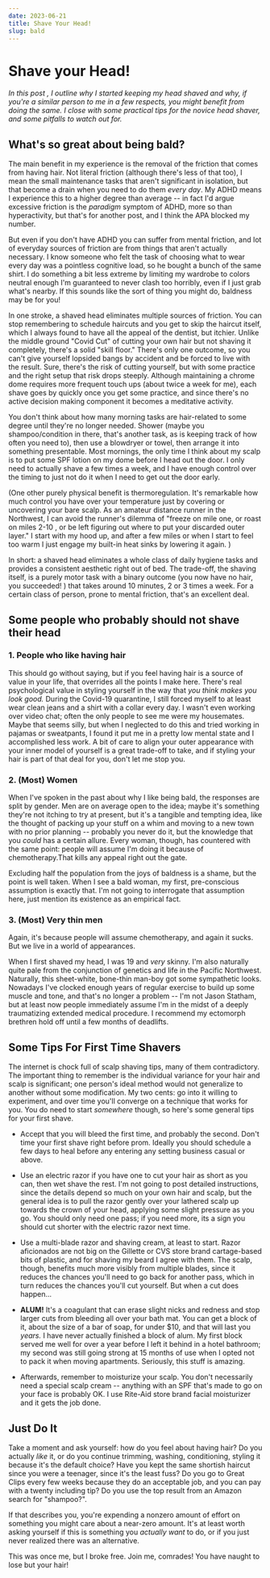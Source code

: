 ```yaml
---
date: 2023-06-21
title: Shave Your Head!
slug: bald
---
```

# Shave your Head!

*In this post , I outline why I started keeping my head shaved and why, if you're a similar person to me in a few respects, you might benefit from doing the same. I close with some practical tips for the novice head shaver, and some pitfalls to watch out for.*



## What's so great about being bald?

The main benefit in my experience is the removal of the friction that comes from having hair. Not literal friction (although there's less of that too), I mean the small maintenance tasks that aren't significant in isolation, but that become a drain when you need to do them *every day*. My ADHD means I experience this to a higher degree than average -- in fact I'd argue excessive friction is the *paradigm* symptom of ADHD, more so than hyperactivity, but that's for another post, and I think the APA blocked my number.

But even if you don't have ADHD you can suffer from mental friction, and lot of everyday sources of friction are from things that aren't actually necessary. I know someone who felt the task of choosing what to wear every day was a pointless cognitive load, so he bought a bunch of the same shirt. I do something a bit less extreme by limiting my wardrobe to colors neutral enough I'm guaranteed to never clash too horribly, even if I just grab what's nearby. If this sounds like the sort of thing you might do, baldness may be for you! 

In one stroke, a shaved head eliminates multiple sources of friction. You can stop remembering to schedule haircuts and you get to skip the haircut itself, which I always found to have all the appeal of the dentist, but itchier. Unlike the middle ground "Covid Cut" of cutting your own hair but not shaving it completely, there's a solid "skill floor."  There's only one outcome, so you can't give yourself lopsided bangs by accident and be forced to live with the result. Sure, there's the risk of cutting yourself, but with some practice and the right setup that risk drops steeply. Although maintaining a chrome dome requires more frequent touch ups (about twice a week for me), each shave goes by quickly once you get some practice, and since there's no active decision making component it becomes a meditative activity. 

You don't think about how many morning tasks are hair-related to some degree until they're no longer needed. Shower (maybe you shampoo/condition in there, that's another task, as is keeping track of how often you need to), then use a blowdryer or towel, then arrange it into something presentable. Most mornings, the only time I think about my scalp is to put some SPF lotion on my dome before I head out the door. I only need to actually shave a few times a week, and I have enough control over the timing to just not do it when I need to get out the door early.

(One other purely physical benefit is thermoregulation. It's remarkable how much control you have over your temperature just by covering or uncovering your bare scalp. As an amateur distance runner in the Northwest, I can avoid the runner's dilemma of "freeze on mile one, or roast on miles 2-10 , or be left figuring out where to put your discarded outer layer."  I start with my hood up, and after a few miles or when I start to feel too warm I just engage my built-in heat sinks by lowering it again. )

In short: a shaved head eliminates a whole class of daily hygiene tasks and provides a consistent aesthetic right out of bed. The trade-off, the shaving itself, is a purely motor task with a binary outcome (you now have no hair, you succeeded! ) that takes around 10 minutes, 2 or 3 times a week. For a certain class of person, prone to mental friction, that's an excellent deal.

## Some people who probably should not shave their head

### 1. People who like having hair

This should go without saying, but if you feel having hair is a source of value in your life,  that overrides all the points I make here. There's real psychological value in styling yourself in the way that *you think makes you look good.* During the Covid-19 quarantine, I still forced myself to at least wear clean jeans and a shirt with a collar every day. I wasn't even working over video chat; often the only people to see me were my housemates. Maybe that seems silly, but when I neglected to do this and tried working in pajamas or sweatpants, I found it put me in a pretty low mental state and I accomplished less work. A bit of care to align your outer appearance with your inner model of yourself is a great trade-off to take, and if styling your hair is part of that deal for you, don't let me stop you.

### 2. (Most) Women

 When I've spoken in the past about why I like being bald, the responses are split by gender. Men are on average open to the idea; maybe it's something they're not itching to try at present, but it's a tangible and tempting idea, like the thought of packing up your stuff on a whim and moving to a new town with no prior planning -- probably you never do it, but the knowledge that you *could* has a certain allure. Every woman, though, has countered with the same point: people will assume I'm doing it because of chemotherapy.That kills any appeal right out the gate. 

Excluding half the population from the joys of baldness is a shame, but the point is well taken. When I see a bald woman, my first, pre-conscious assumption is exactly that. I'm not going to interrogate that assumption here, just mention its existence as an empirical fact. 


###  3. (Most) Very thin men

Again, it's because people will assume chemotherapy, and again it sucks. But we live in a world of appearances. 

When I first shaved my head, I was 19 and *very* skinny. I'm also naturally quite pale from the conjunction of genetics and life in the Pacific Northwest. Naturally, this sheet-white, bone-thin man-boy got some sympathetic looks. Nowadays I've clocked enough years of regular exercise to build up some muscle and tone, and that's no longer a problem -- I'm not Jason Statham, but at least now people immediately assume I'm in the midst of a deeply traumatizing extended medical procedure. I recommend my ectomorph brethren hold off until a few months of deadlifts.

## Some Tips For First Time Shavers

The internet is chock full of scalp shaving tips, many of them contradictory. The important thing to remember is the individual variance for your hair and scalp is significant; one person's ideal method  would not generalize to another without some modification. My two cents: go into it willing to experiment, and over time you'll converge on a technique that works for you. You do need to start *somewhere* though, so here's some general tips for your first shave.

- Accept that you will bleed the first time, and probably the second. Don't time your first shave right before prom. Ideally you should schedule a few days to heal before any entering any setting business casual or above. 

- Use an electric razor if you have one to cut your hair as short as you can, then wet shave the rest. I'm not going to post detailed instructions, since the details depend so much on your own hair and scalp, but the general idea is to pull the razor gently over your lathered scalp up towards the crown of your head, applying some slight pressure as you go. You should only need one pass; if you need more, its a sign you should cut shorter with the electric razor next time.

- Use a multi-blade razor and shaving cream, at least to start. Razor aficionados are not big on the Gillette or CVS store brand cartage-based bits of plastic, and for shaving my beard I agree with them. The scalp, though, benefits much more visibly from multiple blades, since it reduces the chances you'll need to go back for another pass, which in turn reduces the chances you'll cut yourself. But when a cut does happen...

- **ALUM!**  It's a coagulant that can erase slight nicks and redness and stop larger cuts from bleeding all over your bath mat. You can get a block of it, about the size of a bar of soap, for under $10, and that will last you *years.* I have never actually finished a block of alum. My first block served me well for over a year before I left it behind in a hotel bathroom; my second was still going strong at 15 months of use when I opted not to pack it when moving apartments. Seriously, this stuff is amazing. 

- Afterwards, remember to moisturize your scalp. You don't necessarily need a special scalp cream -- anything with an SPF that's made to go on your face is probably OK. I use Rite-Aid store brand facial moisturizer and it gets the job done. 



## Just Do It

 Take a moment and ask yourself: how do you feel about having hair? Do you actually *like* it, or do you continue trimming, washing, conditioning, styling it because it's the default choice? Have you kept the same shortish haircut since you were a teenager, since it's the least fuss? Do you go to Great Clips every few weeks because they do an acceptable job, and you can pay with a twenty including tip? Do you use the top result from an Amazon search for "shampoo?". 

If that describes you, you're expending a nonzero amount of effort on something you might care about a near-zero amount. It's at least worth asking yourself if this is something you *actually want* to do, or if you just never realized there was an alternative.

This was once me, but I broke free. Join me, comrades! You have naught to lose but your hair!
